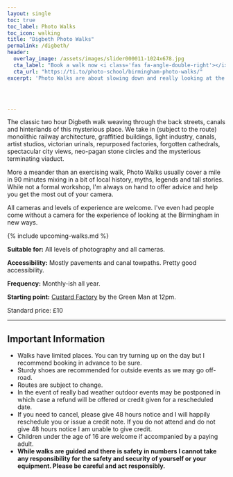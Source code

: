 ```yaml
---
layout: single
toc: true
toc_label: Photo Walks
toc_icon: walking
title: "Digbeth Photo Walks"
permalink: /digbeth/
header:
  overlay_image: /assets/images/slider000011-1024x678.jpg
  cta_label: "Book a walk now <i class='fas fa-angle-double-right'></i>"
  cta_url: "https://ti.to/photo-school/birmingham-photo-walks/"
excerpt: 'Photo Walks are about slowing down and really looking at the details of the city while learning from being in a group.'




---
```





The classic two hour Digbeth walk weaving through the back streets, canals and hinterlands of this mysterious place. We take in (subject to the route) monolithic railway architecture, graffitied buildings, light industry, canals, artist studios, victorian urinals, repurposed factories, forgotten cathedrals, spectacular city views, neo-pagan stone circles and the mysterious terminating viaduct.

More a meander than an exercising walk, Photo Walks usually cover a mile in 90 minutes mixing in a bit of local history, myths, legends and tall stories. While not a formal workshop, I'm always on hand to offer advice and help you get the most out of your camera.

All cameras and levels of experience are welcome. I've even had people come without a camera for the experience of looking at the Birmingham in new ways.

{% include upcoming-walks.md %}


**Suitable for:** All levels of photography and all cameras.

**Accessibility:** Mostly pavements and canal towpaths. Pretty good accessibility.

**Frequency:** Monthly-ish all year.

**Starting point:** [Custard Factory](https://en.wikipedia.org/wiki/Custard_Factory) by the Green Man at 12pm.

Standard price: £10



***

## Important Information

* Walks have limited places. You can try turning up on the day but I recommend booking in advance to be sure.
* Sturdy shoes are recommended for outside events as we may go off-road.
* Routes are subject to change.
* In the event of really bad weather outdoor events may be postponed in which case a refund will be offered or credit given for a rescheduled date.
* If you need to cancel, please give 48 hours notice and I will happily reschedule you or issue a credit note. If you do not attend and do not give 48 hours notice I am unable to give credit.
* Children under the age of 16 are welcome if accompanied by a paying adult.
* **While walks are guided and there is safety in numbers I cannot take any responsibility for the safety and security of yourself or your equipment. Please be careful and act responsibly.**